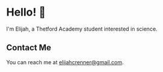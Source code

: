 # Hello! 👋

I'm Elijah, a Thetford Academy student interested in science.

## Contact Me

You can reach me at <elijahcrenner@gmail.com>.
